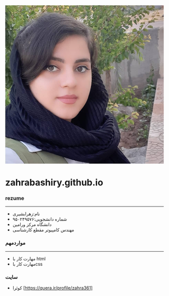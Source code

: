 ### <img src="https://github.com/zahrabashiry/zahrabashiry.github.io/blob/master/WhatsApp%20Image%202020-08-15%20at%2018.31.57.jpeg?raw=true">
# zahrabashiry.github.io
### rezume
---
+ نام:زهرابشیری
+ شماره دانشجویی:۹۵۰۲۴۹۵۷۶
+ دانشگاه مرکز ورامین
+ مهندس کامپیوتر مقطع کارشناسی

### مواردمهم
---
+ مهارت کار با html
+ مهارت کار باcss
### سایت
+ کوئرا [https://quera.ir/profile/zahra361]
